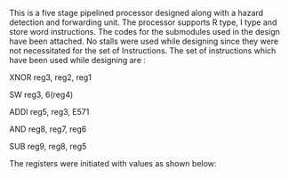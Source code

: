 This is a five stage pipelined processor designed along with a hazard detection and forwarding unit.
The processor supports R type, I type and store word instructions. The codes for the submodules used in the design have been attached. No stalls were used while designing since they were not necessitated for the set of Instructions. The set of instructions which have been used while designing are :

XNOR reg3, reg2, reg1

SW reg3, 6(reg4)

ADDI reg5, reg3, E571

AND reg8, reg7, reg6

SUB reg9, reg8, reg5

The registers were initiated with values as shown below:

